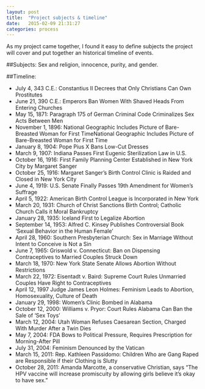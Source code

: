 ```yaml
---
layout: post
title:  "Project subjects & timeline"
date:   2015-02-09 21:31:27
categories: process
---
```

As my project came together, I found it easy to define subjects the project will cover and put together an historical timeline of events.

##Subjects:
Sex and religion, innocence, purity, and gender.

##Timeline:
- July 4, 343 C.E.: Constantius II Decrees that Only Christians Can Own Prostitutes
- June 21, 390 C.E.: Emperors Ban Women With Shaved Heads From Entering Churches
- May 15, 1871: Paragraph 175 of German Criminal Code Criminalizes Sex Acts Between Men
- November 1, 1896: National Geographic Includes Picture of Bare-Breasted Woman for First TimeNational Geographic Includes Picture of Bare-Breasted Woman for First Time
- January 8, 1904: Pope Pius X Bans Low-Cut Dresses
- March 9, 1907: Indiana Passes First Eugenic Sterilization Law in U.S.
- October 16, 1916: First Family Planning Center Established in New York City by Margaret Sanger
- October 25, 1916: Margaret Sanger’s Birth Control Clinic is Raided and Closed in New York City
- June 4, 1919: U.S. Senate Finally Passes 19th Amendment for Women’s Suffrage
- April 5, 1922: American Birth Control League is Incorporated in New York
- March 20, 1931: Church of Christ Sanctions Birth Control; Catholic Church Calls it Moral Bankruptcy
- January 28, 1935: Iceland First to Legalize Abortion
- September 14, 1953: Alfred C. Kinsey Publishes Controversial Book ‘Sexual Behavior in the Human Female’
- April 28, 1960: Southern Presbyterian Church: Sex in Marriage Without Intent to Conceive is Not a Sin
- June 7, 1965: Griswold v. Connecticut: Ban on Dispensing Contraceptives to Married Couples Struck Down
- March 18, 1970: New York State Senate Allows Abortion Without Restrictions
- March 22, 1972: Eisentadt v. Baird: Supreme Court Rules Unmarried Couples Have Right to Contraceptives
- April 12, 1997 Judge James Leon Holmes: Feminism Leads to Abortion, Homosexuality, Culture of Death
- January 29, 1998: Women’s Clinic Bombed in Alabama
- October 12, 2000: Williams v. Pryor: Court Rules Alabama Can Ban the Sale of ‘Sex Toys’
- March 12, 2004: Utah Woman Refuses Caesarean Section, Charged With Murder After a Twin Dies
- May 7, 2004: FDA Bows to Political Pressure, Requires Prescription for Morning-After Pill
- July 31, 2004: Feminism Denounced by the Vatican
- March 15, 2011: Rep. Kathleen Passidomo: Children Who are Gang Raped are Responsible if their Clothing is Slutty
- October 28, 2011: Amanda Marcotte, a conservative Christian, says “The HPV vaccine will increase promiscuity by allowing girls believe it’s okay to have sex.”
